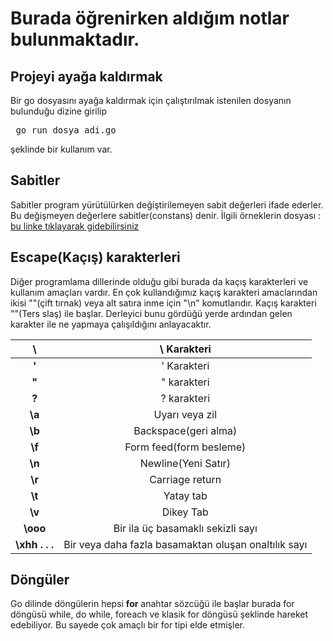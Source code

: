# Burada öğrenirken aldığım notlar bulunmaktadır.

## Projeyi ayağa kaldırmak

Bir go dosyasını ayağa kaldırmak için çalıştırılmak istenilen dosyanın bulunduğu dizine girilip <pre> go run dosya_adi.go </pre> şeklinde bir kullanım var.


## Sabitler

Sabitler program yürütülürken değiştirilemeyen sabit değerleri ifade ederler.
Bu değişmeyen değerlere sabitler(constans) denir.
İlgili örneklerin dosyası : [bu linke tıklayarak gidebilirsiniz](sabitler.go)

## Escape(Kaçış) karakterleri

Diğer programlama dillerinde olduğu gibi burada da kaçış karakterleri ve kullanım amaçları vardır. En çok kullandığımız kaçış karakteri amaclarından ikisi ""(çift tırnak) veya alt satıra inme için "\n" komutlarıdır. Kaçış karakteri "\"(Ters slaş) ile başlar. Derleyici bunu gördüğü yerde ardından gelen karakter ile ne yapmaya çalışıldığını anlayacaktır.

|     **\\**     |                      \ Karakteri                     |
|:--------------:|:----------------------------------------------------:|
|     **\'**     |                      ' Karakteri                     |
|     **\"**     |                      " karakteri                     |
|     **\?**     |                      ? karakteri                     |
|     **\a**     |                    Uyarı veya zil                    |
|     **\b**     |                 Backspace(geri alma)                 |
|     **\f**     |                Form feed(form besleme)               |
|     **\n**     |                  Newline(Yeni Satır)                 |
|     **\r**     |                    Carriage return                   |
|     **\t**     |                       Yatay tab                      |
|     **\v**     |                       Dikey Tab                      |
|    **\ooo**    |           Bir ila üç basamaklı sekizli sayı          |
| **\xhh . . .** | Bir veya daha fazla basamaktan oluşan onaltılık sayı |

## Döngüler

Go dilinde döngülerin hepsi **for** anahtar sözcüğü ile başlar burada for döngüsü while, do while, foreach ve klasik for döngüsü şeklinde hareket edebiliyor. Bu sayede çok amaçlı bir for tipi elde etmişler.